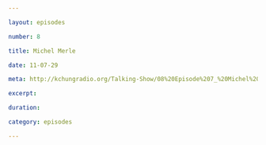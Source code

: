 ```yaml
---

layout: episodes

number: 8

title: Michel Merle

date: 11-07-29

meta: http://kchungradio.org/Talking-Show/08%20Episode%207_%20Michel%20Merle.mp3

excerpt: 

duration: 

category: episodes

---
```


